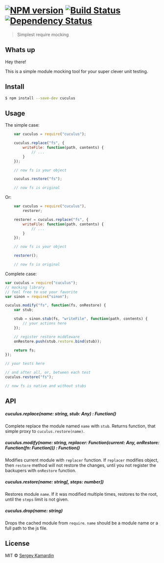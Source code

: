 #  [![NPM version][npm-image]][npm-url] [![Build Status][travis-image]][travis-url] [![Dependency Status][daviddm-image]][daviddm-url]

> Simplest require mocking

## Whats up

Hey there!

This is a simple module mocking tool for your super clever unit testing.

## Install

```sh
$ npm install --save-dev cuculus
```


## Usage

The simple case:

```js
    var cuculus = require("cuculus");

    cuculus.replace("fs", {
        writeFile: function(path, contents) {
            // ...
        }
    });

    // now fs is your object

    cuculus.restore("fs");

    // now fs is original
```

Or:

```js
    var cuculus = require("cuculus"),
        restorer;

    restorer = cuculus.replace("fs", {
        writeFile: function(path, contents) {
            // ...
        }
    });

    // now fs is your object

    restorer();

    // now fs is original
```

Complete case:

```js
var cuculus = require("cuculus");
// mocking library
// feel free to use your favorite
var sinon = require("sinon");

cuculus.modify("fs", function(fs, onRestore) {
    var stub;

    stub = sinon.stub(fs, "writeFile", function(path, contents) {
        // your actions here
    });

    // register restore middleware
    onRestore.push(stub.restore.bind(stub));

    return fs;
});

// your tests here

// and after all, or, between each test
cuculus.restore("fs");

// now fs is native and without stubs
```

## API

##### cuculus.replace(name: string, stub: Any) : Function()

Complete replace the module named `name` with `stub`. Returns function, that
simple proxy to `cuculus.restore(name)`.

##### cuculus.modify(name: string, replacer: Function(current: Any, onRestore: Function(fn: Function))) : Function()

Modifies current module with `replacer` function. If `replacer` modifies object, then `restore`
method will not restore the changes, until you not register the backupers with `onRestore` function.

##### cuculus.restore(name: string[, steps: number])

Restores module `name`. If it was modified multiple times, restores to the root, until the `steps` limit is not given.

##### cuculus.drop(name: string)

Drops the cached module from `require`. `name` should be a module name or a full path to the js file.

## License

MIT © [Sergey Kamardin](https://github.com/gobwas)


[npm-image]: https://badge.fury.io/js/cuculus.svg
[npm-url]: https://npmjs.org/package/cuculus
[travis-image]: https://travis-ci.org/gobwas/cuculus.svg?branch=master
[travis-url]: https://travis-ci.org/gobwas/cuculus
[daviddm-image]: https://david-dm.org/gobwas/cuculus.svg?theme=shields.io
[daviddm-url]: https://david-dm.org/gobwas/cuculus

